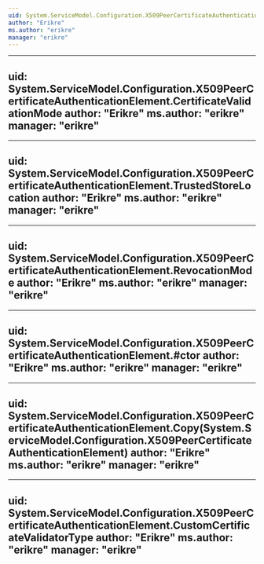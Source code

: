 ```yaml
---
uid: System.ServiceModel.Configuration.X509PeerCertificateAuthenticationElement
author: "Erikre"
ms.author: "erikre"
manager: "erikre"
---
```


---
uid: System.ServiceModel.Configuration.X509PeerCertificateAuthenticationElement.CertificateValidationMode
author: "Erikre"
ms.author: "erikre"
manager: "erikre"
---

---
uid: System.ServiceModel.Configuration.X509PeerCertificateAuthenticationElement.TrustedStoreLocation
author: "Erikre"
ms.author: "erikre"
manager: "erikre"
---

---
uid: System.ServiceModel.Configuration.X509PeerCertificateAuthenticationElement.RevocationMode
author: "Erikre"
ms.author: "erikre"
manager: "erikre"
---

---
uid: System.ServiceModel.Configuration.X509PeerCertificateAuthenticationElement.#ctor
author: "Erikre"
ms.author: "erikre"
manager: "erikre"
---

---
uid: System.ServiceModel.Configuration.X509PeerCertificateAuthenticationElement.Copy(System.ServiceModel.Configuration.X509PeerCertificateAuthenticationElement)
author: "Erikre"
ms.author: "erikre"
manager: "erikre"
---

---
uid: System.ServiceModel.Configuration.X509PeerCertificateAuthenticationElement.CustomCertificateValidatorType
author: "Erikre"
ms.author: "erikre"
manager: "erikre"
---
